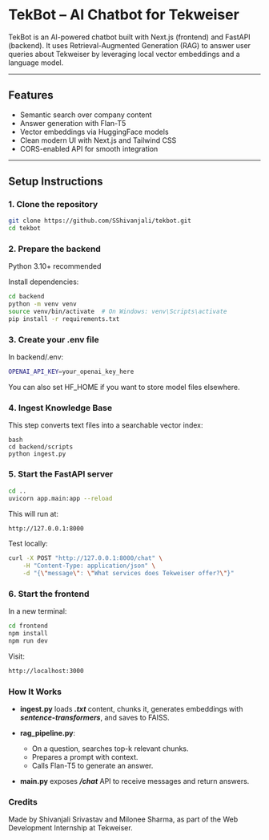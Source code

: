 # TekBot – AI Chatbot for Tekweiser

TekBot is an AI-powered chatbot built with Next.js (frontend) and FastAPI (backend). It uses Retrieval-Augmented Generation (RAG) to answer user queries about Tekweiser by leveraging local vector embeddings and a language model.

---

## Features

- Semantic search over company content  
- Answer generation with Flan-T5  
- Vector embeddings via HuggingFace models  
- Clean modern UI with Next.js and Tailwind CSS  
- CORS-enabled API for smooth integration

---

## Setup Instructions

### 1️. Clone the repository

```bash
git clone https://github.com/SShivanjali/tekbot.git
cd tekbot
```

### 2️. Prepare the backend
Python 3.10+ recommended

Install dependencies:

```bash
cd backend
python -m venv venv
source venv/bin/activate  # On Windows: venv\Scripts\activate
pip install -r requirements.txt
```

### 3️. Create your .env file
In backend/.env:

```bash
OPENAI_API_KEY=your_openai_key_here
```
You can also set HF_HOME if you want to store model files elsewhere.

### 4️. Ingest Knowledge Base
This step converts text files into a searchable vector index:
```
bash
cd backend/scripts
python ingest.py
```

### 5️. Start the FastAPI server
```bash
cd ..
uvicorn app.main:app --reload
```

This will run at:
```bash
http://127.0.0.1:8000
```

Test locally:

```bash
curl -X POST "http://127.0.0.1:8000/chat" \
    -H "Content-Type: application/json" \
    -d "{\"message\": \"What services does Tekweiser offer?\"}"
```

### 6️. Start the frontend
In a new terminal:

```bash
cd frontend
npm install
npm run dev
```

Visit:
```bash
http://localhost:3000
```

### How It Works
- **ingest.py** loads _**.txt**_ content, chunks it, generates embeddings with _**sentence-transformers**_, and saves to FAISS.

- **rag_pipeline.py**:

    - On a question, searches top-k relevant chunks.
    - Prepares a prompt with context.
    - Calls Flan-T5 to generate an answer.

- **main.py** exposes _**/chat**_ API to receive messages and return answers.

### Credits
Made by Shivanjali Srivastav and Milonee Sharma, as part of the Web Development Internship at Tekweiser.


